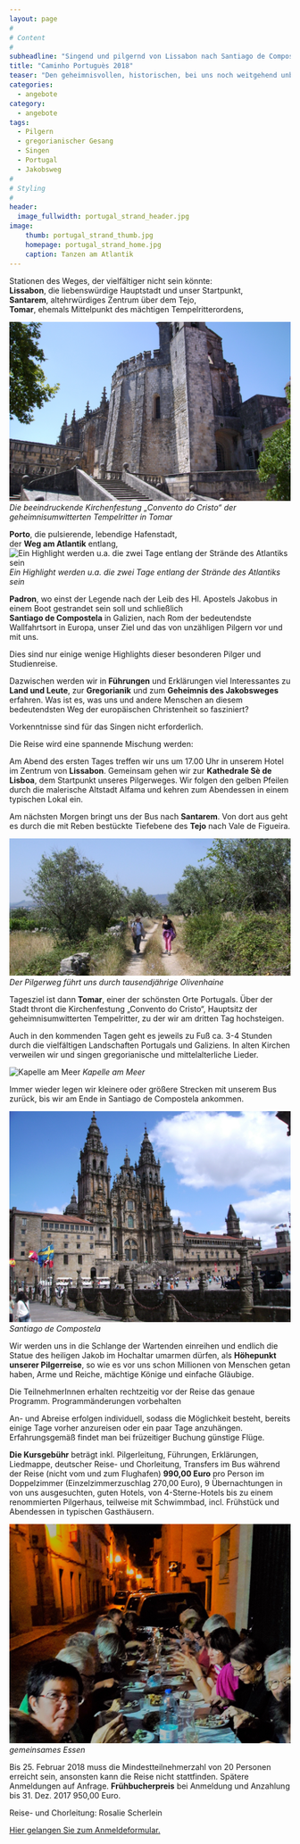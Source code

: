 ```yaml
---
layout: page
#
# Content
#
subheadline: "Singend und pilgernd von Lissabon nach Santiago de Compostela vom 6. bis 15. Juli 2018"
title: "Caminho Portuguès 2018"
teaser: "Den geheimnisvollen, historischen, bei uns noch weitgehend unbekannte historische Jakobsweg durch Portugal und Galizien gehen: Zehntägige Pilger- und Studienreise in der genialen Kombination von Wandern und Singen gregorianischer und mittelalterlicher Gesänge in alten Kirchen."
categories:
  - angebote
category:
  - angebote
tags:
  - Pilgern
  - gregorianischer Gesang
  - Singen
  - Portugal
  - Jakobsweg
#
# Styling
#
header:
  image_fullwidth: portugal_strand_header.jpg
image:
    thumb: portugal_strand_thumb.jpg
    homepage: portugal_strand_home.jpg
    caption: Tanzen am Atlantik 
---
```


Stationen des Weges, der vielfältiger nicht sein könnte:  
**Lissabon**, die liebenswürdige Hauptstadt und unser Startpunkt,  
**Santarem**, altehrwürdiges Zentrum über dem Tejo,  
**Tomar**, ehemals Mittelpunkt des mächtigen Tempelritterordens,  

![Die beeindruckende Kirchenfestung „Convento do Re“ der geheimnisumwitterten Tempelritter in Tomar](/images/scherleinport6_schmal.JPG)
*Die beeindruckende Kirchenfestung „Convento do Cristo“ der geheimnisumwitterten Tempelritter in Tomar*

**Porto**, die pulsierende, lebendige Hafenstadt,  
der **Weg am Atlantik** entlang,  
![Ein Highlight werden u.a. die zwei Tage entlang der Strände des Atlantiks sein](/images/PortugalWegAmAtlantik_schmal.JPG)
*Ein Highlight werden u.a. die zwei Tage entlang der Strände des Atlantiks sein*

**Padron**, wo einst der Legende nach der Leib des Hl. Apostels Jakobus in einem Boot gestrandet sein soll
und schließlich  
**Santiago de Compostela** in Galizien, nach Rom der bedeutendste Wallfahrtsort in Europa, unser Ziel und das von unzähligen Pilgern vor und mit uns.

Dies sind nur einige wenige Highlights dieser besonderen Pilger und Studienreise.

Dazwischen werden wir in **Führungen** und Erklärungen viel Interessantes zu **Land und Leute**, zur **Gregorianik** und zum **Geheimnis des Jakobsweges** erfahren. Was ist es, was uns und andere Menschen an diesem bedeutendsten Weg der europäischen Christenheit so fasziniert?

Vorkenntnisse sind für das Singen nicht erforderlich.

Die Reise wird eine spannende Mischung werden:

Am Abend des ersten Tages treffen wir uns um 17.00 Uhr in unserem Hotel im Zentrum von **Lissabon**. Gemeinsam gehen wir zur **Kathedrale Sè de Lisboa**, dem Startpunkt unseres Pilgerweges.
Wir folgen den gelben Pfeilen durch die malerische Altstadt Alfama und kehren zum Abendessen in einem typischen Lokal ein.

Am nächsten Morgen bringt uns der Bus nach **Santarem**. Von dort aus geht es durch die mit Reben bestückte Tiefebene des **Tejo** nach Vale de Figueira.

![Der Pilgerweg führt uns durch tausendjährige Olivenhaine](/images/scherleinport2-schmal.JPG)
*Der Pilgerweg führt uns durch tausendjährige Olivenhaine*

Tagesziel ist dann **Tomar**, einer der schönsten Orte Portugals. Über der Stadt thront die Kirchenfestung „Convento do Cristo“, Hauptsitz der geheimnisumwitterten Tempelritter, zu der wir am dritten Tag hochsteigen.

Auch in den kommenden Tagen geht es jeweils zu Fuß ca. 3-4 Stunden durch die vielfältigen Landschaften Portugals und Galiziens. In alten Kirchen verweilen wir und singen gregorianische und mittelalterliche Lieder.

![Kapelle am Meer](/images/PortugalKapelleAmMeer_schmal.JPG)
*Kapelle am Meer*

Immer wieder legen wir kleinere oder größere Strecken mit unserem Bus zurück, bis wir am Ende in Santiago de Compostela ankommen.

![Santiago de Compostela](/images/scherleinport16.JPG)
*Santiago de Compostela*

Wir werden uns in die Schlange der Wartenden einreihen und endlich die Statue des heiligen Jakob im Hochaltar umarmen dürfen, als **Höhepunkt unserer Pilgerreise**, so wie es vor uns schon Millionen von Menschen getan haben, Arme und Reiche, mächtige Könige und einfache Gläubige.

Die TeilnehmerInnen erhalten rechtzeitig vor der Reise das genaue Programm.
Programmänderungen vorbehalten

An- und Abreise erfolgen individuell, sodass die Möglichkeit besteht, bereits einige Tage vorher anzureisen oder ein paar Tage anzuhängen. Erfahrungsgemäß findet man bei früzeitiger Buchung günstige Flüge.  

**Die Kursgebühr** beträgt inkl. Pilgerleitung, Führungen, Erklärungen, Liedmappe, deutscher Reise- und Chorleitung, Transfers im Bus während der Reise (nicht vom und zum Flughafen) **990,00 Euro** pro Person im Doppelzimmer (Einzelzimmerzuschlag 270,00 Euro), 9 Übernachtungen in von uns ausgesuchten, guten Hotels, von 4-Sterne-Hotels bis zu einem renommierten Pilgerhaus, teilweise mit Schwimmbad, incl. Frühstück und Abendessen in typischen Gasthäusern.  

![Gemeinsames Essen](/images/portugal_gemeinsames_essen.jpg)
*gemeinsames Essen*

Bis 25. Februar 2018 muss die Mindestteilnehmerzahl von 20 Personen erreicht sein, ansonsten kann die Reise nicht stattfinden. Spätere Anmeldungen auf Anfrage. **Frühbucherpreis** bei Anmeldung und Anzahlung bis 31. Dez. 2017 950,00 Euro.  

Reise- und Chorleitung: Rosalie Scherlein

[Hier gelangen Sie zum Anmeldeformular.](/anmeldung/)
